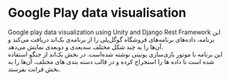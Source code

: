 # Google Play data visualisation
Google play data visualization using Unity and Django Rest Framework
این برنامه، داده‌های برنامه‌های فروشگاه گوگل‌پلی را از برنامه‌ی بک‌اند دریافت می‌کند و آن‌ها را به چند شکل مختلف سه‌بعدی و دوبعدی نمایش می‌دهد.  
این برنامه با موتور بازی‌سازی یونیتی نوشته شده‌است.
در بخش بک‌اند از جنگو استفاده شده است تا داده ها را استخراج کرده و در قالب دسته بندی های مختلف، آن‌ها را به بخش فرانت بفرستد.

